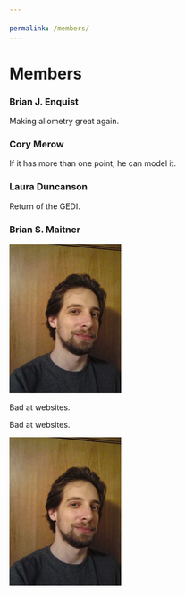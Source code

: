 ```yaml
---

permalink: /members/
---
```


# Members

### Brian J. Enquist
Making allometry great again.

### Cory Merow
If it has more than one point, he can model it.

### Laura Duncanson
Return of the GEDI.

### Brian S. Maitner

<img src="https://github.com/Biodiversity-Forecasting-Institute/biofi.github.io/blob/master/assets/images/Maitner_1.jpg?raw=true" alt="Brian" width=200 />

Bad at websites.

  Bad at websites.
  
  <img src="https://github.com/Biodiversity-Forecasting-Institute/biofi.github.io/blob/master/assets/images/Maitner_1.jpg?raw=true" alt="Brian" width=200 align = left />
